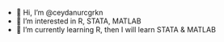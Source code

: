 - 👋 Hi, I’m @ceydanurcgrkn
- 👀 I’m interested in R, STATA, MATLAB
- 🌱 I’m currently learning R, then I will learn STATA & MATLAB

<!---
ceydanurcgrkn/ceydanurcgrkn is a ✨ special ✨ repository because its `README.md` (this file) appears on your GitHub profile.
You can click the Preview link to take a look at your changes.
--->
